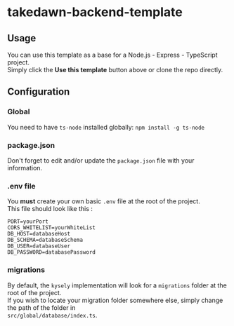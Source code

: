 # takedawn-backend-template

## Usage
You can use this template as a base for a Node.js - Express - TypeScript project.  
Simply click the **Use this template** button above or clone the repo directly.

## Configuration

### Global
You need to have `ts-node` installed globally: `npm install -g ts-node`

### package.json
Don't forget to edit and/or update the `package.json` file with your information.

### .env file
You **must** create your own basic `.env` file at the root of the project.  
This file should look like this :  
```
PORT=yourPort
CORS_WHITELIST=yourWhiteList
DB_HOST=databaseHost
DB_SCHEMA=databaseSchema
DB_USER=databaseUser
DB_PASSWORD=databasePassword
```

### migrations
By default, the `kysely` implementation will look for a `migrations` folder at the root of the project.  
If you wish to locate your migration folder somewhere else, simply change the path of the folder in  
`src/global/database/index.ts`.
